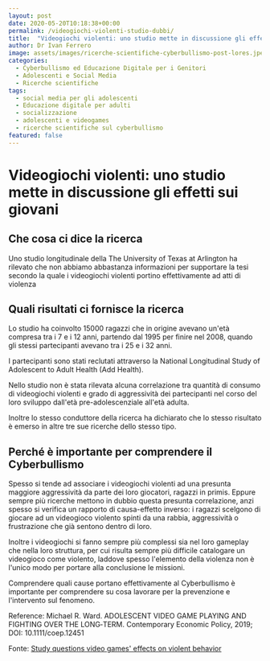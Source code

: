 ```yaml
---
layout: post
date: 2020-05-20T10:18:38+00:00
permalink: /videogiochi-violenti-studio-dubbi/
title:  "Videogiochi violenti: uno studio mette in discussione gli effetti sui giovani"
author: Dr Ivan Ferrero
image: assets/images/ricerche-scientifiche-cyberbullismo-post-lores.jpeg
categories:
  - Cyberbullismo ed Educazione Digitale per i Genitori
  - Adolescenti e Social Media
  - Ricerche scientifiche
tags:
  - social media per gli adolescenti
  - Educazione digitale per adulti
  - socializzazione
  - adolescenti e videogames
  - ricerche scientifiche sul cyberbullismo
featured: false
---
```


# Videogiochi violenti: uno studio mette in discussione gli effetti sui giovani

## Che cosa ci dice la ricerca

Uno studio longitudinale della The University of Texas at Arlington ha rilevato che non abbiamo abbastanza informazioni per supportare la tesi secondo la quale i videogiochi violenti portino effettivamente ad atti di violenza

## Quali risultati ci fornisce la ricerca

Lo studio ha coinvolto 15000 ragazzi che in origine avevano un'età compresa tra i 7 e i 12 anni, partendo dal 1995 per finire nel 2008, quando gli stessi partecipanti avevano tra i 25 e i 32 anni.

I partecipanti sono stati reclutati attraverso la National Longitudinal Study of Adolescent to Adult Health (Add Health).

Nello studio non è stata rilevata alcuna correlazione tra quantità di consumo di videogiochi violenti e grado di aggressività dei partecipanti nel corso del loro sviluppo dall'età pre-adolescenziale all'età adulta.

Inoltre lo stesso conduttore della ricerca ha dichiarato che lo stesso risultato è emerso in altre tre sue ricerche dello stesso tipo.

## Perché è importante per comprendere il Cyberbullismo

Spesso si tende ad associare i videogiochi violenti ad una presunta maggiore aggressività da parte dei loro giocatori, ragazzi in primis.
Eppure sempre più ricerche mettono in dubbio questa presunta correlazione, anzi spesso si verifica un rapporto di causa-effetto inverso: i ragazzi scelgono di giocare ad un videogioco violento spinti da una rabbia, aggressività o frustrazione che già sentono dentro di loro.

Inoltre i videogiochi si fanno sempre più complessi sia nel loro gameplay che nella loro struttura, per cui risulta sempre più difficile catalogare un videogioco come violento, laddove spesso l'elemento della violenza non è l'unico modo per portare alla conclusione le missioni.

Comprendere quali cause portano effettivamente al Cyberbullismo è importante per comprendere su cosa lavorare per la prevenzione e l'intervento sul fenomeno.

Reference:
Michael R. Ward. ADOLESCENT VIDEO GAME PLAYING AND FIGHTING OVER THE LONG‐TERM. Contemporary Economic Policy, 2019; DOI: 10.1111/coep.12451

Fonte:
[Study questions video games' effects on violent behavior](https://www.sciencedaily.com/releases/2019/11/191106085403.htm)
